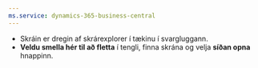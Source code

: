 ```yaml
---
ms.service: dynamics-365-business-central
---
```

- Skráin er dregin af skrárexplorer í tækinu í svargluggann.
-  **Veldu smella hér til að fletta**  í tengli, finna skrána og velja  **síðan opna**  hnappinn.